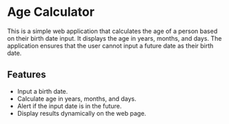# Age Calculator

This is a simple web application that calculates the age of a person based on their birth date input. It displays the age in years, months, and days. The application ensures that the user cannot input a future date as their birth date.

## Features
- Input a birth date.
- Calculate age in years, months, and days.
- Alert if the input date is in the future.
- Display results dynamically on the web page.
